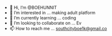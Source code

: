 - 👋 Hi, I’m @BOEHUNNIT
- 👀 I’m interested in ... making adult platform 
- 🌱 I’m currently learning ... coding 
- 💞️ I’m looking to collaborate on ... Ev
- 📫 How to reach me ... southcityboe1k@gmail.co

<!---
BOEHUNNIT/BOEHUNNIT is a ✨ special ✨ repository because its `README.md` (this file) appears on your GitHub profile.
You can click the Preview link to take a look at your changes.
--->
